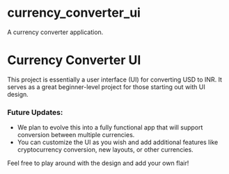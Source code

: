 # currency_converter_ui

A  currency converter application.

# Currency Converter UI

This project is essentially a user interface (UI) for converting USD to INR. It serves as a great beginner-level project for those starting out with UI design.

### Future Updates:
- We plan to evolve this into a fully functional app that will support conversion between multiple currencies.
- You can customize the UI as you wish and add additional features like cryptocurrency conversion, new layouts, or other currencies.

Feel free to play around with the design and add your own flair!
